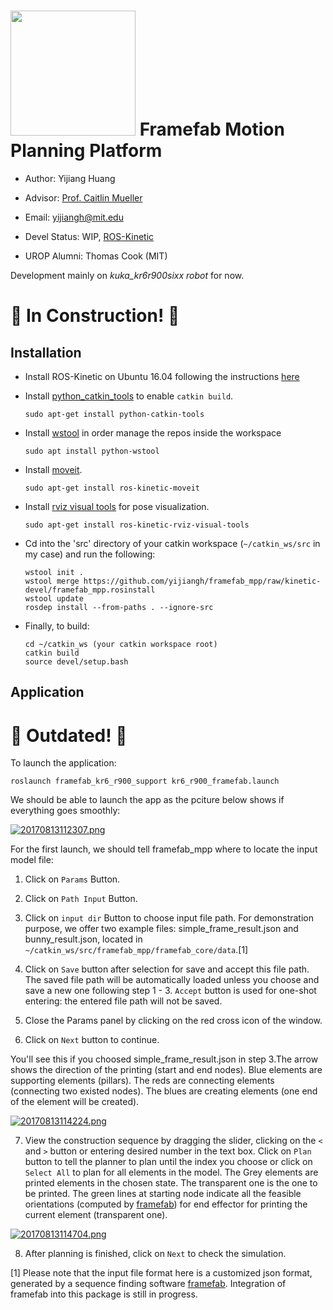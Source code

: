 
[<img src="http://digitalstructures.mit.edu/theme/digistruct/images/digital-structures-logo-gray.svg" width="200">](http://digitalstructures.mit.edu/) Framefab Motion Planning Platform
===

- Author: 	Yijiang Huang
- Advisor:	[Prof. Caitlin Mueller](http://www.caitlinmueller.com/)
- Email: 	<yijiangh@mit.edu>
- Devel Status:	WIP, [ROS-Kinetic](http://wiki.ros.org/kinetic/Installation)

- UROP Alumni: Thomas Cook (MIT)

Development mainly on *kuka_kr6r900sixx robot* for now.

# :construction: In Construction! :construction:

## Installation
- Install ROS-Kinetic on Ubuntu 16.04 following the instructions [here](http://wiki.ros.org/kinetic/Installation/Ubuntu)

- Install [python_catkin_tools](http://catkin-tools.readthedocs.io/en/latest/index.html) to enable ```catkin build```.
  ```
  sudo apt-get install python-catkin-tools
  ```

- Install [wstool](http://wiki.ros.org/wstool) in order manage the repos inside the workspace
  ```
  sudo apt install python-wstool
  ```

- Install [moveit](http://moveit.ros.org/install/).
  ```
  sudo apt-get install ros-kinetic-moveit
  ```

- Install [rviz visual tools](https://github.com/davetcoleman/rviz_visual_tools) for pose visualization.
  ```
  sudo apt-get install ros-kinetic-rviz-visual-tools
  ```

- Cd into the 'src' directory of your catkin workspace (```~/catkin_ws/src``` in my case) and run the following:
  ```
  wstool init . 
  wstool merge https://github.com/yijiangh/framefab_mpp/raw/kinetic-devel/framefab_mpp.rosinstall
  wstool update
  rosdep install --from-paths . --ignore-src
  ```

- Finally, to build:
  ```
  cd ~/catkin_ws (your catkin workspace root)
  catkin build
  source devel/setup.bash
  ```

## Application

# :construction: Outdated! :construction:

To launch the application:
```
roslaunch framefab_kr6_r900_support kr6_r900_framefab.launch
```
We should be able to launch the app as the pciture below shows if everything goes smoothly:

[![20170813112307.png](https://s30.postimg.org/cdrtiyk2p/20170813112307.png)](https://postimg.org/image/5ajy3cen1/)

For the first launch, we should tell framefab_mpp where to locate the input model file:

1. Click on ```Params``` Button.

2. Click on ```Path Input``` Button.

3. Click on ```input dir``` Button to choose input file path. For demonstration purpose, we offer two example files:
simple_frame_result.json and bunny_result.json, located in ```~/catkin_ws/src/framefab_mpp/framefab_core/data```.[1]

4. Click on ```Save``` button after selection for save and accept this file path. The saved file path will be automatically loaded unless you choose and save a new one following step 1 - 3. ```Accept``` button is used for one-shot entering: the entered file path will not be saved.

5. Close the Params panel by clicking on the red cross icon of the window.

6. Click on ```Next``` button to continue.

You'll see this if you choosed simple_frame_result.json in step 3.The arrow shows the direction of the printing (start and end nodes). Blue elements are supporting elements (pillars). The reds are connecting elements (connecting two existed nodes). The blues are creating elements (one end of the element will be created).

[![20170813114224.png](https://s28.postimg.org/6aip3rujh/20170813114224.png)](https://postimg.org/image/x8cm5if6h/)

7. View the construction sequence by dragging the slider, clicking on the ```<``` and ```>``` button or entering desired number in the text box. Click on ```Plan``` button to tell the planner to plan until the index you choose or click on ```Select All``` to plan for all elements in the model. The Grey elements are printed elements in the chosen state. The transparent one is the one to be printed. The green lines at starting node indicate all the feasible orientations (computed by [framefab](https://github.com/yijiangh/FrameFab)) for end effector for printing the current element (transparent one).

[![20170813114704.png](https://s21.postimg.org/eaqh3tl1j/20170813114704.png)](https://postimg.org/image/rew1gid37/)

8. After planning is finished, click on ```Next``` to check the simulation.

[1] Please note that the input file format here is a customized json format, generated by a sequence finding software [framefab](https://github.com/yijiangh/FrameFab). Integration of framefab into this package is still in progress.

